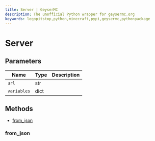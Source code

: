 ```yaml
---
title: Server | GeyserMC
description: The unofficial Python wrapper for geysermc.org
keywords: legopitstop,python,minecraft,pypi,geysermc,pythonpackage
---
```


# Server

## Parameters

| Name        | Type | Description |
| ----------- | ---- | ----------- |
| `url`       | str  |             |
| `variables` | dict |             |

## Methods

- [from_json](#from_json)

### from_json
